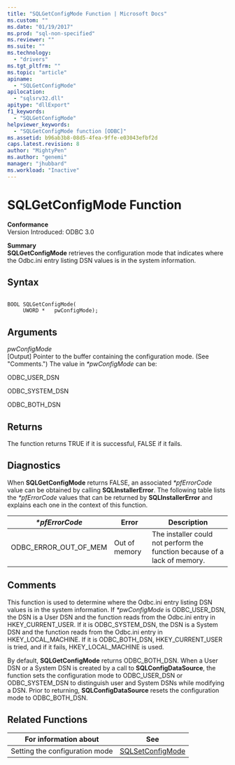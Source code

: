 ```yaml
---
title: "SQLGetConfigMode Function | Microsoft Docs"
ms.custom: ""
ms.date: "01/19/2017"
ms.prod: "sql-non-specified"
ms.reviewer: ""
ms.suite: ""
ms.technology: 
  - "drivers"
ms.tgt_pltfrm: ""
ms.topic: "article"
apiname: 
  - "SQLGetConfigMode"
apilocation: 
  - "sqlsrv32.dll"
apitype: "dllExport"
f1_keywords: 
  - "SQLGetConfigMode"
helpviewer_keywords: 
  - "SQLGetConfigMode function [ODBC]"
ms.assetid: b96ab3b8-08d5-4fea-9ffe-e03043efbf2d
caps.latest.revision: 8
author: "MightyPen"
ms.author: "genemi"
manager: "jhubbard"
ms.workload: "Inactive"
---
```

# SQLGetConfigMode Function
**Conformance**  
 Version Introduced: ODBC 3.0  
  
 **Summary**  
 **SQLGetConfigMode** retrieves the configuration mode that indicates where the Odbc.ini entry listing DSN values is in the system information.  
  
## Syntax  
  
```  
  
BOOL SQLGetConfigMode(  
     UWORD *   pwConfigMode);  
```  
  
## Arguments  
 *pwConfigMode*  
 [Output] Pointer to the buffer containing the configuration mode. (See "Comments.") The value in *\*pwConfigMode* can be:  
  
 ODBC_USER_DSN  
  
 ODBC_SYSTEM_DSN  
  
 ODBC_BOTH_DSN  
  
## Returns  
 The function returns TRUE if it is successful, FALSE if it fails.  
  
## Diagnostics  
 When **SQLGetConfigMode** returns FALSE, an associated *\*pfErrorCode* value can be obtained by calling **SQLInstallerError**. The following table lists the *\*pfErrorCode* values that can be returned by **SQLInstallerError** and explains each one in the context of this function.  
  
|*\*pfErrorCode*|Error|Description|  
|---------------------|-----------|-----------------|  
|ODBC_ERROR_OUT_OF_MEM|Out of memory|The installer could not perform the function because of a lack of memory.|  
  
## Comments  
 This function is used to determine where the Odbc.ini entry listing DSN values is in the system information. If *\*pwConfigMode* is ODBC_USER_DSN, the DSN is a User DSN and the function reads from the Odbc.ini entry in HKEY_CURRENT_USER. If it is ODBC_SYSTEM_DSN, the DSN is a System DSN and the function reads from the Odbc.ini entry in HKEY_LOCAL_MACHINE. If it is ODBC_BOTH_DSN, HKEY_CURRENT_USER is tried, and if it fails, HKEY_LOCAL_MACHINE is used.  
  
 By default, **SQLGetConfigMode** returns ODBC_BOTH_DSN. When a User DSN or a System DSN is created by a call to **SQLConfigDataSource**, the function sets the configuration mode to ODBC_USER_DSN or ODBC_SYSTEM_DSN to distinguish user and System DSNs while modifying a DSN. Prior to returning, **SQLConfigDataSource** resets the configuration mode to ODBC_BOTH_DSN.  
  
## Related Functions  
  
|For information about|See|  
|---------------------------|---------|  
|Setting the configuration mode|[SQLSetConfigMode](../../../odbc/reference/syntax/sqlsetconfigmode-function.md)|
